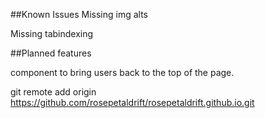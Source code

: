 ##Known Issues
Missing img alts

Missing tabindexing

##Planned features

<Scroll> component to bring users back to the top of the page.
  
 
git remote add origin https://github.com/rosepetaldrift/rosepetaldrift.github.io.git